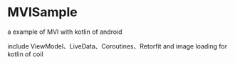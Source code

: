 # MVISample
a example of MVI with kotlin of android

include ViewModel、LiveData、Coroutines、Retorfit and image loading for kotlin of coil
